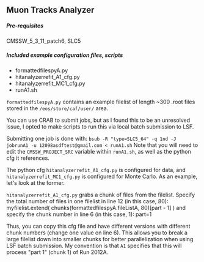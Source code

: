 Muon Tracks Analyzer
----

##### Pre-requisites
CMSSW_5_3_11_patch6, SLC5

##### Included example configuration files, scripts

* formattedfilespyA.py
* hitanalyzerrefit_A1_cfg.py
* hitanalyzerrefit_MC1_cfg.py
* runA1.sh

`formattedfilespyA.py` contains an example filelist of length ~300 .root files stored in the `/eos/store/caf/user/` area. 

You can use CRAB to submit jobs, but as I found this to be an unresolved issue, I opted to make scripts to run this via local batch submission to LSF.

Submitting one job is done with:
`bsub -R "type=SLC5_64" -q 1nd -J jobrunA1 -u 12098asdftest@gmail.com < runA1.sh`
Note that you will need to edit the `CMSSW_PROJECT_SRC` variable within `runA1.sh`, as well as the python cfg it references.

The python cfg `hitanalyzerrefit_A1_cfg.py` is configured for data, and `hitanalyzerrefit_MC1_cfg.py` is configured for Monte Carlo. As an example, let's look at the former.

`hitanalyzerrefit_A1_cfg.py` grabs a chunk of files from the filelist. Specify the total number of files in one filelist in line 12 (in this case, 80):
myfilelist.extend( chunks(formattedfilespyA.fileListA, 80)[part - 1] )
and specify the chunk number in line 6 (in this case, 1):
part=1

Thus, you can copy this cfg file and have different versions with different chunk numbers (change one value on line 6). This allows you to break a large filelist down into smaller chunks for better parallelization when using LSF batch submission. My convention is that `A1` specifies that this will process "part 1" (chunk 1) of Run 2012A.



